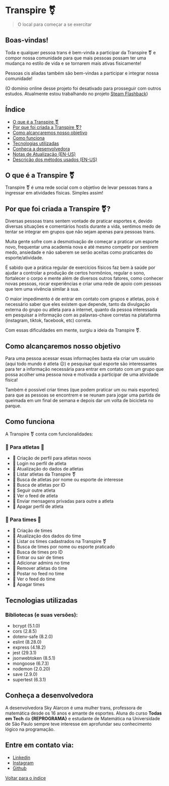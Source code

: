 # Transpire :transgender_symbol:
>O local para começar a se exercitar 

## Boas-vindas!
Toda e qualquer pessoa trans é bem-vinda a participar da Transpire :transgender_symbol: e compor nossa comunidade para que mais pessoas possam ter uma mudança no estilo de vida e se tornarem mais ativas fisicamente!

Pessoas cis aliadas também são bem-vindas a participar e integrar nossa comunidade!

(O domínio online desse projeto foi desativado para prosseguir com outros estudos. Atualmente estou trabalhando no projeto [Steam Flashback](https://github.com/SkyAlarcon/Steam-Flashback))

##  Índice

- [O que é a Transpire :transgender_symbol:](https://github.com/SkyAlarcon/Transpire#o-que-%C3%A9-a-transpire-transgender_symbol)
- [Por que foi criada a Transpire :transgender_symbol:?](https://github.com/SkyAlarcon/Transpire#por-que-foi-criada-a-transpire-transgender_symbol)
- [Como alcançaremos nosso objetivo](https://github.com/SkyAlarcon/Transpire#como-alcan%C3%A7aremos-nosso-objetivo)
- [Como funciona](https://github.com/SkyAlarcon/Transpire#como-funciona)
- [Tecnologias utilizadas](https://github.com/SkyAlarcon/Transpire#tecnologias-utilizadas)
- [Conheça a desenvolvedora](https://github.com/SkyAlarcon/Transpire#conhe%C3%A7a-a-desenvolvedora)
- [Notas de Atualização (EN-US)](https://github.com/SkyAlarcon/Transpire/blob/main/Patch-Note.md)
- [Descrição dos métodos usados (EN-US)](https://github.com/SkyAlarcon/Transpire/blob/main/Methods.md)


## O que é a Transpire :transgender_symbol:
Transpire :transgender_symbol: é uma rede social com o objetivo de levar pessoas trans a ingressar em atividades físicas. Simples assim!



## Por que foi criada a Transpire :transgender_symbol:?
Diversas pessoas trans sentem vontade de praticar esportes e, devido diversas situações e comentários hostis durante a vida, sentimos medo de tentar se integrar em grupos que não sejam apenas para pessoas trans.

Muita gente sofre com a desmotivação de começar a praticar um esporte novo, frequentar uma academia nova e até mesmo competir por sentirem medo, ansiedade e não saberem se serão aceitas como praticantes do esporte/atividade.

É sabido que a prática regular de exercícios físicos faz bem à saúde por ajudar a controlar a produção de certos hormônios, regular o sono, fortalecer o corpo e mente além de diversos outros fatores, como conhecer novas pessoas, rocar experiências e criar uma rede de apoio com pessoas que tem uma vivência similar à sua.

O maior impedimento é de entrar em contato com grupos e atletas, pois é necessário saber que eles existem que depende, tanto da divulgação externa do grupo ou atleta para a internet, quanto da pessoa interessada em pesquisar a informação com as palavras-chave corretas na plataforma (instagram, tiktok, facebook, etc) correta.

Com essas dificuldades em mente, surgiu a ideia da Transpire :transgender_symbol:.


## Como alcançaremos nosso objetivo
Para uma pessoa acessar essas informações basta ela criar um usuário (aqui todo mundo é atleta :wink:) e pesquisar qual esporte são interessantes para ter a informação necessária para entrar em contato com um grupo que possa acolher uma pessoa nova e motivada a participar de uma atividade física!

Também é possível criar times (que podem praticar um ou mais esportes) para que as pessoas se encontrem e se reunam para jogar uma partida de queimada em um final de semana e depois dar um volta de bicicleta no parque.


## Como funciona
A Transpire :transgender_symbol: conta com funcionalidades:

### :1st_place_medal: Para atletas :1st_place_medal:
* :pushpin: Criação de perfil para atletas novos
* :pushpin: Login no perfil de atleta
* :pushpin: Atualização do dados de atletas
* :pushpin: Listar atletas da Transpire :transgender_symbol:
* :pushpin: Busca de atletas por nome ou esporte de interesse
* :pushpin: Busca de atletas por ID
* :pushpin: Seguir outre atleta
* :pushpin: Ver o feed de atleta
* :pushpin: Enviar mensagens privadas para outre a atleta
* :pushpin: Apagar perfil de atleta

### :medal_sports: Para times :medal_sports:
* :pushpin: Criação de times
* :pushpin: Atualização dos dados do time
* :pushpin: Listar os times cadastrados na Transpire :transgender_symbol:
* :pushpin: Busca de times por nome ou esporte praticado
* :pushpin: Busca de times pro ID
* :pushpin: Entrar ou sair de times
* :pushpin: Adicionar admins no time
* :pushpin: Remover atletas do time
* :pushpin: Postar no feed no time
* :pushpin: Ver o feed do time
* :pushpin: Apagar times


## Tecnologias utilizadas
### Bibliotecas (e suas versões):
- bcrypt (5.1.0)
- cors (2.8.5)
- dotenv-safe (8.2.0)
- eslint (8.28.0)
- express (4.18.2)
- jest (29.3.1)
- jsonwebtoken (8.5.1)
- mongoose (6.7.3)
- nodemon (2.0.20)
- save (2.9.0)
- supertest (6.3.1)


## Conheça a desenvolvedora
A desenvolvedora Sky Alarcon é uma mulher trans, professora de matemática desde os 16 anos e amante de esportes. Aluna do curso **Todas em Tech** da **{REPROGRAMA}** e estudante de Matemática na Universidade de São Paulo sempre teve interesse em aprofundar seu conhecimento lógico na programação.

## Entre em contato via:
- [Linkedin](linkedin.com/in/skyalarcon/)
- [Instagram](https://www.instagram.com/_skydoceu/?hl=pt-br)
- [Github](https://github.com/SkyAlarcon)

[Voltar para o índice](https://github.com/SkyAlarcon/Transpire#%C3%ADndice)